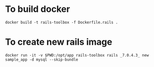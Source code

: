 # To build docker

```
docker build -t rails-toolbox -f Dockerfile.rails .
```

# To create new rails image

```
docker run -it -v $PWD:/opt/app rails-toolbox rails _7.0.4.3_ new sample_app -d mysql --skip-bundle
```


